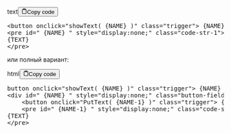 <div class="code-element"><div class="lang-line"><text>text</text><button class="copy-button" id="code795b" onclick="copyCode(code795, code795b)"><svg stroke="currentColor" fill="none" stroke-width="2" viewBox="0 0 24 24" stroke-linecap="round" stroke-linejoin="round" class="h-4 w-4" height="1em" width="1em" xmlns="http://www.w3.org/2000/svg"><path d="M16 4h2a2 2 0 0 1 2 2v14a2 2 0 0 1-2 2H6a2 2 0 0 1-2-2V6a2 2 0 0 1 2-2h2"></path><rect x="8" y="2" width="8" height="4" rx="1" ry="1"></rect></svg><text>Copy code</text></button></div><div class="code" id="code795"><div class="highlight"><pre><span></span>&lt;button onclick=&quot;showText( {NAME} )&quot; class=&quot;trigger&quot;&gt; {NAME} &lt;/button&gt;
&lt;pre id=&quot; {NAME} &quot; style=&quot;display:none;&quot; class=&quot;code-str-1&quot;&gt;
{TEXT}
&lt;/pre&gt;
</pre></div></div></div>

<p>или полный вариант:</p>
<div class="code-element"><div class="lang-line"><text>html</text><button class="copy-button" id="code796b" onclick="copyCode(code796, code796b)"><svg stroke="currentColor" fill="none" stroke-width="2" viewBox="0 0 24 24" stroke-linecap="round" stroke-linejoin="round" class="h-4 w-4" height="1em" width="1em" xmlns="http://www.w3.org/2000/svg"><path d="M16 4h2a2 2 0 0 1 2 2v14a2 2 0 0 1-2 2H6a2 2 0 0 1-2-2V6a2 2 0 0 1 2-2h2"></path><rect x="8" y="2" width="8" height="4" rx="1" ry="1"></rect></svg><text>Copy code</text></button></div><div class="code" id="code796"><div class="highlight"><pre><span></span>button onclick=&quot;showText( {NAME} )&quot; class=&quot;trigger&quot;&gt; {NAME} <span class="p">&lt;/</span><span class="nt">button</span><span class="p">&gt;</span>
<span class="p">&lt;</span><span class="nt">div</span> <span class="na">id</span><span class="o">=</span><span class="s">&quot; {NAME} &quot;</span> <span class="na">style</span><span class="o">=</span><span class="s">&quot;display:none;&quot;</span> <span class="na">class</span><span class="o">=</span><span class="s">&quot;button-field&quot;</span><span class="p">&gt;</span>
    <span class="p">&lt;</span><span class="nt">button</span> <span class="na">onclick</span><span class="o">=</span><span class="s">&quot;PutText( {NAME-1} )&quot;</span> <span class="na">class</span><span class="o">=</span><span class="s">&quot;trigger&quot;</span><span class="p">&gt;</span> {NAME-1} <span class="p">&lt;/</span><span class="nt">button</span><span class="p">&gt;</span>
    <span class="p">&lt;</span><span class="nt">pre</span> <span class="na">id</span><span class="o">=</span><span class="s">&quot; {NAME-1} &quot;</span> <span class="na">style</span><span class="o">=</span><span class="s">&quot;display:none;&quot;</span> <span class="na">class</span><span class="o">=</span><span class="s">&quot;code-str-1&quot;</span><span class="p">&gt;</span>
{TEXT}
<span class="p">&lt;/</span><span class="nt">pre</span><span class="p">&gt;</span>
</pre></div></div></div>